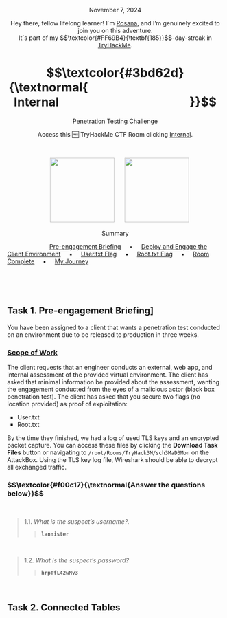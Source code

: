 <p align="center">November 7, 2024</p>
<p align="center">Hey there, fellow lifelong learner! I´m <a href="https://www.linkedin.com/in/rosanafssantos/">Rosana</a>, and I’m genuinely excited to join you on this adventure.<br>
It´s part of my $$\textcolor{#FF69B4}{\textbf{185}}$$-day-streak in  <a href="https://tryhackme.com/r/hacktivities">TryHackMe</a>.</p>

<h1 align="center">
  $$\textcolor{#3bd62d}{\textnormal{&nbsp;&nbsp;&nbsp;&nbsp;&nbsp;&nbsp;&nbsp;&nbsp;&nbsp;&nbsp;&nbsp;&nbsp;&nbsp;&nbsp;&nbsp;&nbsp;&nbsp;&nbsp;&nbsp;&nbsp;&nbsp;&nbsp;&nbsp;&nbsp;&nbsp;&nbsp;&nbsp;&nbsp;&nbsp;&nbsp;&nbsp;&nbsp;&nbsp;&nbsp;&nbsp;&nbsp;&nbsp;&nbsp;&nbsp;&nbsp;&nbsp;&nbsp;&nbsp;&nbsp;&nbsp;&nbsp;&nbsp; Internal &nbsp;&nbsp;&nbsp;&nbsp;&nbsp;&nbsp;&nbsp;&nbsp;&nbsp;&nbsp;&nbsp;&nbsp;&nbsp;&nbsp;&nbsp;&nbsp;&nbsp;&nbsp;&nbsp;&nbsp;&nbsp;&nbsp;&nbsp;&nbsp;&nbsp;&nbsp;&nbsp;&nbsp;&nbsp;&nbsp;&nbsp;&nbsp;&nbsp;&nbsp;&nbsp;&nbsp;&nbsp;&nbsp;&nbsp;&nbsp;&nbsp;&nbsp;&nbsp;&nbsp;&nbsp;}}$$
</h1>
<p align="center">Penetration Testing Challenge</p>
<p align="center">Access this 🆓 TryHackMe CTF Room clicking <a href="https://tryhackme.com/r/room/internal">Internal</a>.</p><br>
<p align="center">
  <img height="150px" hspace="20" src="https://github.com/user-attachments/assets/5ceacf01-bf39-4fbe-99eb-ad09ea685dc4">
  <img height="150px" src="https://github.com/user-attachments/assets/e8be0301-9f7a-489f-9bd5-c58c76ade73d">
</p>

<p align="center">Summary</p>

&nbsp;&nbsp;&nbsp;&nbsp;&nbsp;&nbsp;&nbsp;&nbsp;&nbsp;&nbsp;&nbsp;&nbsp;&nbsp;&nbsp;&nbsp;&nbsp;&nbsp;&nbsp;&nbsp;&nbsp;&nbsp;&nbsp;&nbsp;&nbsp; [Pre-engagement Briefing](#1) &nbsp;&nbsp;&nbsp;&nbsp;▪️&nbsp;&nbsp;&nbsp;&nbsp; [Deploy and Engage the Client Environment](#2) &nbsp;&nbsp;&nbsp;&nbsp;▪️&nbsp;&nbsp;&nbsp;&nbsp; [User.txt Flag](#2.1) &nbsp;&nbsp;&nbsp;&nbsp;▪️&nbsp;&nbsp;&nbsp;&nbsp; [Root.txt Flag](#2.2)   &nbsp;&nbsp;&nbsp;&nbsp;▪️&nbsp;&nbsp;&nbsp;&nbsp; [Room Complete](#9) &nbsp;&nbsp;&nbsp;&nbsp;▪️&nbsp;&nbsp;&nbsp;&nbsp; [My Journey](#10)

<br>
<br>
<br>
<h2>Task 1. Pre-engagement Briefing]<a id='1'></a></h2>

<p>You have been assigned to a client that wants a penetration test conducted on an environment due to be released to production in three weeks. </p>

<h3><u>Scope of Work</u></h3>

<p>The client requests that an engineer conducts an external, web app, and internal assessment of the provided virtual environment. The client has asked that minimal information be provided about the assessment, wanting the engagement conducted from the eyes of a malicious actor (black box penetration test).  The client has asked that you secure two flags (no location provided) as proof of exploitation:</p>

<ul style="list-style-type:square">
    <li>User.txt</li>
    <li>Root.txt</li>
</ul></p>

<p>By the time they finished, we had a log of used TLS keys and an encrypted packet capture. You can access these files by clicking the <strong>Download Task Files</strong> button or navigating to <code>/root/Rooms/TryHack3M/sch3MaD3Mon</code> on the AttackBox. Using the TLS key log file, Wireshark should be able to decrypt all exchanged traffic.</p>

<h3 align="left"> $$\textcolor{#f00c17}{\textnormal{Answer the questions below}}$$ </h3>
<br>

> 1.1. <em>What is the suspect’s username?.</em><br><a id='1.1'></a>
>> <code><strong>lannister</strong></code>

<br>

> 1.2. <em>What is the suspect’s password?</em><br><a id='1.2'></a>
>> <code><strong>hrpTfL42wMv3</strong></code>

<br>

<h2>Task 2. Connected Tables<a id='2'></a></h2>
<br>
